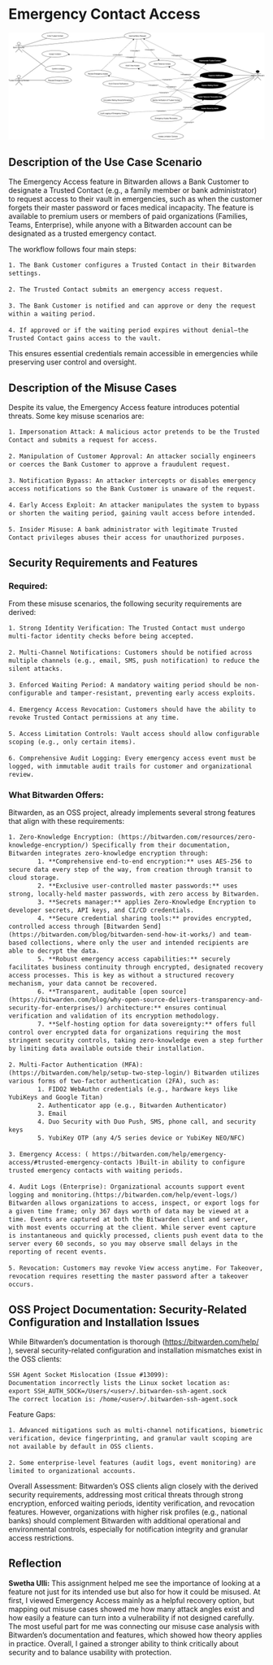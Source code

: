 # Emergency Contact Access
![image](https://github.com/ysabum/Software-Assurance/blob/main/images/Requirements/Emergency_Contact/emergencyContact.drawio.png?raw=true)

## Description of the Use Case Scenario
The Emergency Access feature in Bitwarden allows a Bank Customer to designate a Trusted Contact (e.g., a family member or bank administrator) to request access to their vault in emergencies, such as when the customer forgets their master password or faces medical incapacity. The feature is available to premium users or members of paid organizations (Families, Teams, Enterprise), while anyone with a Bitwarden account can be designated as a trusted emergency contact.

The workflow follows four main steps:

    1. The Bank Customer configures a Trusted Contact in their Bitwarden settings.

    2. The Trusted Contact submits an emergency access request.

    3. The Bank Customer is notified and can approve or deny the request within a waiting period.

    4. If approved or if the waiting period expires without denial—the Trusted Contact gains access to the vault.

This ensures essential credentials remain accessible in emergencies while preserving user control and oversight.

## Description of the Misuse Cases
Despite its value, the Emergency Access feature introduces potential threats. Some key misuse scenarios are:

    1. Impersonation Attack: A malicious actor pretends to be the Trusted Contact and submits a request for access.

    2. Manipulation of Customer Approval: An attacker socially engineers or coerces the Bank Customer to approve a fraudulent request.

    3. Notification Bypass: An attacker intercepts or disables emergency access notifications so the Bank Customer is unaware of the request.

    4. Early Access Exploit: An attacker manipulates the system to bypass or shorten the waiting period, gaining vault access before intended.

    5. Insider Misuse: A bank administrator with legitimate Trusted Contact privileges abuses their access for unauthorized purposes.

## Security Requirements and Features
### Required:
From these misuse scenarios, the following security requirements are derived:

    1. Strong Identity Verification: The Trusted Contact must undergo multi-factor identity checks before being accepted.

    2. Multi-Channel Notifications: Customers should be notified across multiple channels (e.g., email, SMS, push notification) to reduce the silent attacks.

    3. Enforced Waiting Period: A mandatory waiting period should be non-configurable and tamper-resistant, preventing early access exploits.

    4. Emergency Access Revocation: Customers should have the ability to revoke Trusted Contact permissions at any time.

    5. Access Limitation Controls: Vault access should allow configurable scoping (e.g., only certain items).

    6. Comprehensive Audit Logging: Every emergency access event must be logged, with immutable audit trails for customer and organizational review.

### What Bitwarden Offers:
Bitwarden, as an OSS project, already implements several strong features that align with these requirements:

    1. Zero-Knowledge Encryption: (https://bitwarden.com/resources/zero-knowledge-encryption/) Specifically from their documentation, Bitwarden integrates zero-knowledge encryption through:
            1. **Comprehensive end-to-end encryption:** uses AES-256 to secure data every step of the way, from creation through transit to cloud storage.
            2. **Exclusive user-controlled master passwords:** uses strong, locally-held master passwords, with zero access by Bitwarden.
            3. **Secrets manager:** applies Zero-Knowledge Encryption to developer secrets, API keys, and CI/CD credentials.
            4. **Secure credential sharing tools:** provides encrypted, controlled access through [Bitwarden Send](https://bitwarden.com/blog/bitwarden-send-how-it-works/) and team-based collections, where only the user and intended recipients are able to decrypt the data.
            5. **Robust emergency access capabilities:** securely facilitates business continuity through encrypted, designated recovery access processes. This is key as without a structured recovery mechanism, your data cannot be recovered.
            6. **Transparent, auditable [open source](https://bitwarden.com/blog/why-open-source-delivers-transparency-and-security-for-enterprises/) architecture:** ensures continual verification and validation of its encryption methodology.
            7. **Self-hosting option for data sovereignty:** offers full control over encrypted data for organizations requiring the most stringent security controls, taking zero-knowledge even a step further by limiting data available outside their installation.

    2. Multi-Factor Authentication (MFA): (https://bitwarden.com/help/setup-two-step-login/) Bitwarden utilizes various forms of two-factor authentication (2FA), such as:
            1. FIDO2 WebAuthn credentials (e.g., hardware keys like YubiKeys and Google Titan)
            2. Authenticator app (e.g., Bitwarden Authenticator)
            3. Email
            4. Duo Security with Duo Push, SMS, phone call, and security keys
            5. YubiKey OTP (any 4/5 series device or YubiKey NEO/NFC)

    3. Emergency Access: ( https://bitwarden.com/help/emergency-access/#trusted-emergency-contacts )Built-in ability to configure trusted emergency contacts with waiting periods.

    4. Audit Logs (Enterprise): Organizational accounts support event logging and monitoring.(https://bitwarden.com/help/event-logs/) Bitwarden allows organizations to access, inspect, or export logs for a given time frame; only 367 days worth of data may be viewed at a time. Events are captured at both the Bitwarden client and server, with most events occurring at the client. While server event capture is instantaneous and quickly processed, clients push event data to the server every 60 seconds, so you may observe small delays in the reporting of recent events. 

    5. Revocation: Customers may revoke View access anytime. For Takeover, revocation requires resetting the master password after a takeover occurs.
   
## OSS Project Documentation: Security-Related Configuration and Installation Issues

While Bitwarden’s documentation is thorough (https://bitwarden.com/help/ ), several security-related configuration and installation mismatches exist in the OSS clients:

    SSH Agent Socket Mislocation (Issue #13099):
    Documentation incorrectly lists the Linux socket location as:
    export SSH_AUTH_SOCK=/Users/<user>/.bitwarden-ssh-agent.sock
    The correct location is: /home/<user>/.bitwarden-ssh-agent.sock

Feature Gaps:

    1. Advanced mitigations such as multi-channel notifications, biometric verification, device fingerprinting, and granular vault scoping are not available by default in OSS clients.

    2. Some enterprise-level features (audit logs, event monitoring) are limited to organizational accounts.

Overall Assessment:
Bitwarden’s OSS clients align closely with the derived security requirements, addressing most critical threats through strong encryption, enforced waiting periods, identity verification, and revocation features. However, organizations with higher risk profiles (e.g., national banks) should complement Bitwarden with additional operational and environmental controls, especially for notification integrity and granular access restrictions.
   
## Reflection
**Swetha Ulli:** This assignment helped me see the importance of looking at a feature not just for its intended use but also for how it could be misused. At first, I viewed Emergency Access mainly as a helpful recovery option, but mapping out misuse cases showed me how many attack angles exist and how easily a feature can turn into a vulnerability if not designed carefully. The most useful part for me was connecting our misuse case analysis with Bitwarden’s documentation and features, which showed how theory applies in practice. Overall, I gained a stronger ability to think critically about security and to balance usability with protection.
